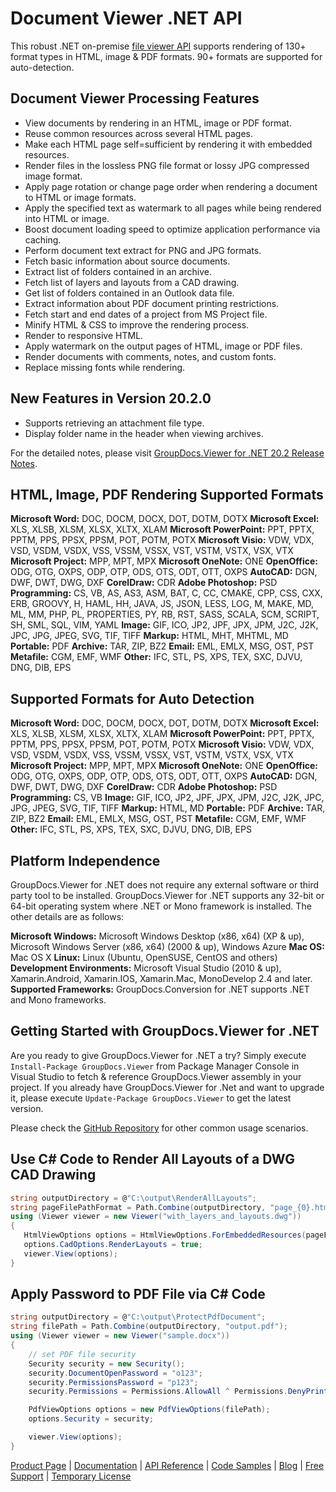 # Document Viewer .NET API

This robust .NET on-premise [file viewer API](https://products.groupdocs.com/viewer/net) supports rendering of 130+ format types in HTML, image & PDF formats. 90+ formats are supported for auto-detection.

## Document Viewer Processing Features

- View documents by rendering in an HTML, image or PDF format.
- Reuse common resources across several HTML pages.
- Make each HTML page self=sufficient by rendering it with embedded resources.
- Render files in the lossless PNG file format or lossy JPG compressed image format.
- Apply page rotation or change page order when rendering a document to HTML or image formats.
- Apply the specified text as watermark to all pages while being rendered into HTML or image.
- Boost document loading speed to optimize application performance via caching.
- Perform document text extract for PNG and JPG formats.
- Fetch basic information about source documents.
- Extract list of folders contained in an archive.
- Fetch list of layers and layouts from a CAD drawing.
- Get list of folders contained in an Outlook data file.
- Extract information about PDF document printing restrictions.
- Fetch start and end dates of a project from MS Project file.
- Minify HTML & CSS to improve the rendering process.
- Render to responsive HTML.
- Apply watermark on the output pages of HTML, image or PDF files.
- Render documents with comments, notes, and custom fonts.
- Replace missing fonts while rendering.

## New Features in Version 20.2.0

- Supports retrieving an attachment file type.
- Display folder name in the header when viewing archives.

For the detailed notes, please visit [GroupDocs.Viewer for .NET 20.2 Release Notes](https://docs.groupdocs.com/display/viewernet/GroupDocs.Viewer+for+.NET+20.2+Release+Notes).

## HTML, Image, PDF Rendering Supported Formats

**Microsoft Word:** DOC, DOCM, DOCX, DOT, DOTM, DOTX
**Microsoft Excel:** XLS, XLSB, XLSM, XLSX, XLTX, XLAM
**Microsoft PowerPoint:** PPT, PPTX, PPTM, PPS, PPSX, PPSM, POT, POTM, POTX
**Microsoft Visio:** VDW, VDX, VSD, VSDM, VSDX, VSS, VSSM, VSSX, VST, VSTM, VSTX, VSX, VTX
**Microsoft Project:** MPP, MPT, MPX
**Microsoft OneNote:** ONE
**OpenOffice:** ODG, OTG, OXPS, ODP, OTP, ODS, OTS, ODT, OTT, OXPS
**AutoCAD:** DGN, DWF, DWT, DWG, DXF
**CorelDraw:** CDR
**Adobe Photoshop:** PSD
**Programming:** CS, VB, AS, AS3, ASM, BAT, C, CC, CMAKE, CPP, CSS, CXX, ERB, GROOVY, H, HAML, HH, JAVA, JS, JSON, LESS, LOG, M, MAKE, MD, ML, MM, PHP, PL, PROPERTIES, PY, RB, RST, SASS, SCALA, SCM, SCRIPT, SH, SML, SQL, VIM, YAML
**Image:** GIF, ICO, JP2, JPF, JPX, JPM, J2C, J2K, JPC, JPG, JPEG, SVG, TIF, TIFF
**Markup:** HTML, MHT, MHTML, MD
**Portable:** PDF
**Archive:** TAR, ZIP, BZ2
**Email:** EML, EMLX, MSG, OST, PST
**Metafile:** CGM, EMF, WMF
**Other:** IFC, STL, PS, XPS, TEX, SXC, DJVU, DNG, DIB, EPS

## Supported Formats for Auto Detection

**Microsoft Word:** DOC, DOCM, DOCX, DOT, DOTM, DOTX
**Microsoft Excel:** XLS, XLSB, XLSM, XLSX, XLTX, XLAM
**Microsoft PowerPoint:** PPT, PPTX, PPTM, PPS, PPSX, PPSM, POT, POTM, POTX
**Microsoft Visio:** VDW, VDX, VSD, VSDM, VSDX, VSS, VSSM, VSSX, VST, VSTM, VSTX, VSX, VTX
**Microsoft Project:** MPP, MPT, MPX
**Microsoft OneNote:** ONE
**OpenOffice:** ODG, OTG, OXPS, ODP, OTP, ODS, OTS, ODT, OTT, OXPS
**AutoCAD:** DGN, DWF, DWT, DWG, DXF
**CorelDraw:** CDR
**Adobe Photoshop:** PSD
**Programming:** CS, VB
**Image:** GIF, ICO, JP2, JPF, JPX, JPM, J2C, J2K, JPC, JPG, JPEG, SVG, TIF, TIFF
**Markup:** HTML, MD
**Portable:** PDF
**Archive:** TAR, ZIP, BZ2
**Email:** EML, EMLX, MSG, OST, PST
**Metafile:** CGM, EMF, WMF
**Other:** IFC, STL, PS, XPS, TEX, SXC, DJVU, DNG, DIB, EPS

## Platform Independence

GroupDocs.Viewer for .NET does not require any external software or third party tool to be installed. GroupDocs.Viewer for .NET supports any 32-bit or 64-bit operating system where .NET or Mono framework is installed. The other details are as follows:

**Microsoft Windows:** Microsoft Windows Desktop (x86, x64) (XP & up), Microsoft Windows Server (x86, x64) (2000 & up), Windows Azure
**Mac OS:** Mac OS X
**Linux:** Linux (Ubuntu, OpenSUSE, CentOS and others)
**Development Environments:** Microsoft Visual Studio (2010 & up), Xamarin.Android, Xamarin.IOS, Xamarin.Mac, MonoDevelop 2.4 and later.
**Supported Frameworks:** GroupDocs.Conversion for .NET  supports .NET and Mono frameworks.

## Getting Started with GroupDocs.Viewer for .NET

Are you ready to give GroupDocs.Viewer for .NET a try? Simply execute `Install-Package GroupDocs.Viewer` from Package Manager Console in Visual Studio to fetch & reference GroupDocs.Viewer assembly in your project. If you already have GroupDocs.Viewer for .Net and want to upgrade it, please execute `Update-Package GroupDocs.Viewer` to get the latest version.

Please check the [GitHub Repository](https://github.com/groupdocs-viewer/GroupDocs.Viewer-for-.NET) for other common usage scenarios.

## Use C# Code to Render All Layouts of a DWG CAD Drawing

```csharp
string outputDirectory = @"C:\output\RenderAllLayouts";
string pageFilePathFormat = Path.Combine(outputDirectory, "page_{0}.html");
using (Viewer viewer = new Viewer("with_layers_and_layouts.dwg"))
{
   HtmlViewOptions options = HtmlViewOptions.ForEmbeddedResources(pageFilePathFormat);
   options.CadOptions.RenderLayouts = true;
   viewer.View(options);
}
```

## Apply Password to PDF File via C# Code

```csharp
string outputDirectory = @"C:\output\ProtectPdfDocument";
string filePath = Path.Combine(outputDirectory, "output.pdf");
using (Viewer viewer = new Viewer("sample.docx"))
{
    // set PDF file security
    Security security = new Security();
    security.DocumentOpenPassword = "o123";
    security.PermissionsPassword = "p123";
    security.Permissions = Permissions.AllowAll ^ Permissions.DenyPrinting;

    PdfViewOptions options = new PdfViewOptions(filePath);
    options.Security = security;

    viewer.View(options);
}
```

[Product Page](https://products.groupdocs.com/viewer/net) | [Documentation](https://docs.groupdocs.com/display/viewernet/Home) | [API Reference](https://apireference.groupdocs.com/net/viewer) | [Code Samples](https://github.com/groupdocs-viewer/GroupDocs.Viewer-for-.NET) | [Blog](https://blog.groupdocs.com/category/viewer/) | [Free Support](https://forum.groupdocs.com/c/viewer) | [Temporary License](https://purchase.groupdocs.com/temporary-license)
